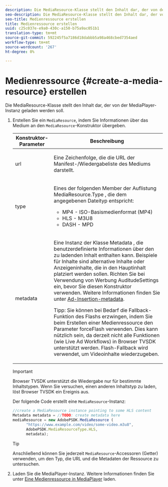 ```yaml
---
description: Die MediaResource-Klasse stellt den Inhalt dar, der von der MediaPlayer-Instanz geladen werden soll.
seo-description: Die MediaResource-Klasse stellt den Inhalt dar, der von der MediaPlayer-Instanz geladen werden soll.
seo-title: Medienressource erstellen
title: Medienressource erstellen
uuid: c25c037e-e9a0-430c-a150-b75a9ac051b1
translation-type: tm+mt
source-git-commit: 592245f5a7186d18dabbb5a98a468cbed7354aed
workflow-type: tm+mt
source-wordcount: '267'
ht-degree: 0%

---
```



# Medienressource {#create-a-media-resource} erstellen

Die MediaResource-Klasse stellt den Inhalt dar, der von der MediaPlayer-Instanz geladen werden soll.

1. Erstellen Sie ein `MediaResource`, indem Sie Informationen über das Medium an den `MediaResource`-Konstruktor übergeben.

   <table id="table_DD0D5D9129D54F73881399B9B4FF546A"> 
    <thead> 
    <tr> 
    <th colname="col1" class="entry"> Konstruktor-Parameter </th> 
    <th colname="col2" class="entry"> Beschreibung </th> 
    </tr> 
    </thead>
    <tbody> 
    <tr> 
    <td colname="col1"> <p>url </p> </td> 
    <td colname="col2"> <p>Eine Zeichenfolge, die die URL der Manifest-/Wiedergabeliste des Mediums darstellt. </p> </td> 
    </tr> 
    <tr> 
    <td colname="col1"> <p>type </p> </td> 
    <td colname="col2"> <p>Eines der folgenden Member der Auflistung <span class="codeph"> MediaResource.Type </span>, die dem angegebenen Dateityp entspricht: </p> <p> 
    <ul id="ul_E9689FA06DC94BF4848F16E1F2F01A59"> 
    <li id="li_83A14B96CDC648C6AF6F5FA745343E1F"> <span class="codeph"> MP4  </span> - ISO-Basismedienformat (MP4) </li> 
    <li id="li_FCD355151515412D9A78C3815DD09129"> <span class="codeph"> HLS  </span> - M3U8 </li> 
    <li id="li_9D3D306D49264830AC6EFB1F49524A3B"> <span class="codeph"> DASH  </span> - MPD </li> 
    </ul> </p> <p></p> </td> 
    </tr> 
    <tr> 
    <td colname="col1"> <p>metadata </p> </td> 
    <td colname="col2"> <p>Eine Instanz der Klasse <span class="codeph"> Metadata </span>, die benutzerdefinierte Informationen über den zu ladenden Inhalt enthalten kann. Beispiele für Inhalte sind alternative Inhalte oder Anzeigeninhalte, die in den Hauptinhalt platziert werden sollen. Richten Sie bei Verwendung von Werbung <span class="codeph"> AuditudeSettings </span> ein, bevor Sie diesen Konstruktor verwenden. Weitere Informationen finden Sie unter <a href="../../ad-insertion/ad-insertion-metadata/c-psdk-browser-tvsdk-2.4-ad-insertion-metadata.md">Ad-Insertion-metadata</a>. </p> <p>Tipp:  Sie können bei Bedarf die Fallback-Funktion des Flashs erzwingen, indem Sie beim Erstellen einer Medienressource den Parameter <span class="codeph"> forceFlash </span> verwenden. Dies kann nützlich sein, da derzeit nicht alle Funktionen (wie Live Ad Workflows) in Browser TVSDK unterstützt werden. Flash-Fallback wird verwendet, um Videoinhalte wiederzugeben. </p> </td> 
    </tr> 
    </tbody> 
   </table>

   >[!IMPORTANT]
   >
   >Browser TVSDK unterstützt die Wiedergabe nur für bestimmte Inhaltstypen. Wenn Sie versuchen, einen anderen Inhaltstyp zu laden, löst Browser TVSDK ein Ereignis aus.

   Der folgende Code erstellt eine `MediaResource`-Instanz:

   ```js
   //create a MediaResource instance pointing to some HLS content 
   Metadata metadata = //TODO: create metadata here 
   mediaResource = new AdobePSDK.MediaResource ( 
         "https://www.example.com/video/some-video.m3u8", 
         AdobePSDK.MediaResourceType.HLS,  
         metadata);
   ```

   >[!TIP]
   >
   >Anschließend können Sie jederzeit `MediaResource`-Accessoren (Getter) verwenden, um den Typ, die URL und die Metadaten der Ressource zu untersuchen.

1. Laden Sie die MediaPlayer-Instanz. Weitere Informationen finden Sie unter [Eine Medienressource in MediaPlayer](../../content-playback-options-browser-tvsdk/mediaplayer-initialize-for-video/t-psdk-browser-tvsdk-2.4-media-resource-load.md) laden.
